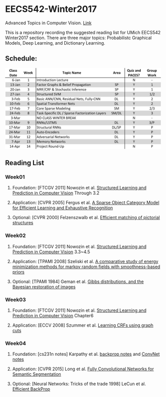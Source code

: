 # EECS542-Winter2017
Advanced Topics in Computer Vision. [Link](http://web.eecs.umich.edu/~jjcorso/t/542W17/)

This is a repository recording the suggested reading list for UMich EECS542 Winter2017 section. There are three major topics: Probabilistc Graphical Models, Deep Learning, and Dictionary Learning.

## Schedule:

<img src="schedule.gif">

## Reading List
### Week01
1) Foundation: [FTCGV 2011] Nowozin et al. [Structured Learning and Prediction in Computer Vision](http://citeseerx.ist.psu.edu/viewdoc/download?doi=10.1.1.636.2651&rep=rep1&type=pdf) Through 3.2

2) Application: [CVPR 2005] Fergus et al. [A Sparse Object Category Model for Efficient Learning and Exhaustive Recognition](http://www.robots.ox.ac.uk:5000/~vgg/publications/papers/fergus05.pdf)

3) Optional: [CVPR 2000] Felzenszwalb et al. [Efficient matching of pictorial structures](http://www.cs.utexas.edu/users/grauman/courses/spring2007/395T/papers/pedro_cvpr2000.pdf)

### Week02
1) Foundation: [FTCGV 2011] Nowozin et al. [Structured Learning and Prediction in Computer Vision](http://citeseerx.ist.psu.edu/viewdoc/download?doi=10.1.1.636.2651&rep=rep1&type=pdf) 3.3~4.5

2) Application: [TPAMI 2008] Szeliski et al. [A comparative study of energy minimization methods for markov random fields with smoothness-based priors](http://ieeexplore.ieee.org/stamp/stamp.jsp?arnumber=4420084)

3) Optional: [TPAMI 1984] Geman et al. [Gibbs distributions, and the Bayesian restoration of images](http://www.csee.wvu.edu/~xinl/library/papers/infor/Geman_Geman.pdf)

### Week03
1) Foundation: [FTCGV 2011] Nowozin et al. [Structured Learning and Prediction in Computer Vision](http://citeseerx.ist.psu.edu/viewdoc/download?doi=10.1.1.636.2651&rep=rep1&type=pdf) Chapter6

2) Application: [ECCV 2008] Szummer et al. [Learning CRFs using graph cuts](http://www.msr-waypoint.com/en-us/um/people/pkohli/papers/skh_eccv08.pdf)

### Week04
1) Foundation: [cs231n notes] Karpathy et al. [backprop notes](http://cs231n.github.io/optimization-2/) and [ConvNet notes](http://cs231n.github.io/convolutional-networks/)

2) Application: [CVPR 2015] Long et al. [Fully Convolutional Networks for Semantic Segmentation](https://people.eecs.berkeley.edu/~jonlong/long_shelhamer_fcn.pdf)

3) Optional: [Neural Networks: Tricks of the trade 1998] LeCun et al. [Efficient BackProp](http://cseweb.ucsd.edu/classes/wi08/cse253/Handouts/lecun-98b.pdf)
